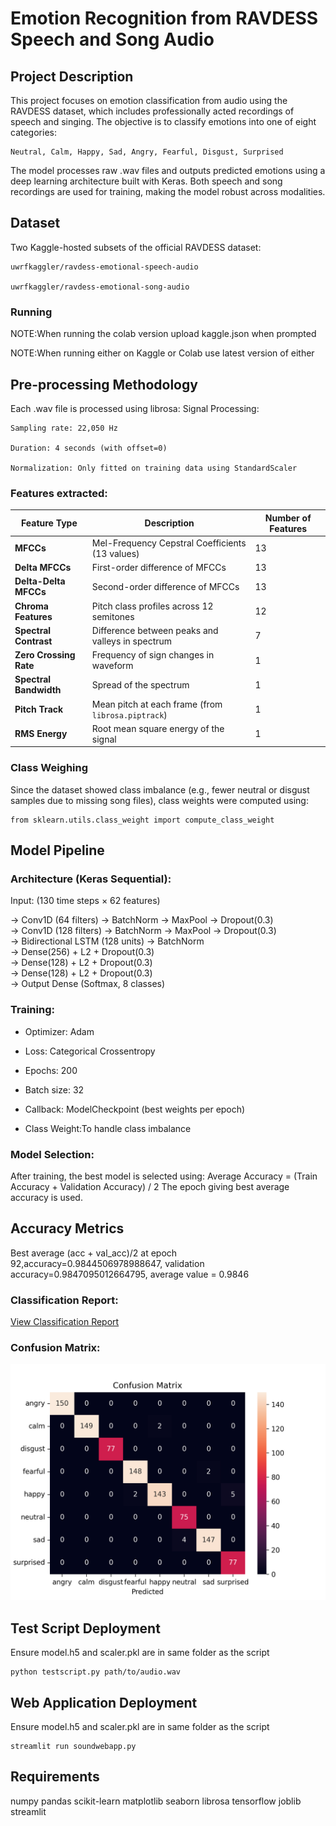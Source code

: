
# Emotion Recognition from RAVDESS Speech and Song Audio






## Project Description

This project focuses on emotion classification from audio using the RAVDESS dataset, which includes professionally acted recordings of speech and singing. The objective is to classify emotions into one of eight categories:

    Neutral, Calm, Happy, Sad, Angry, Fearful, Disgust, Surprised

The model processes raw .wav files and outputs predicted emotions using a deep learning architecture built with Keras. Both speech and song recordings are used for training, making the model robust across modalities.

## Dataset
Two Kaggle-hosted subsets of the official RAVDESS dataset:

    uwrfkaggler/ravdess-emotional-speech-audio

    uwrfkaggler/ravdess-emotional-song-audio

### Running

NOTE:When running the colab version upload kaggle.json when prompted

NOTE:When running either on Kaggle or Colab use latest version of either
## Pre-processing Methodology
Each .wav file is processed using librosa:
Signal Processing:

    Sampling rate: 22,050 Hz

    Duration: 4 seconds (with offset=0)

    Normalization: Only fitted on training data using StandardScaler

### Features extracted:
| Feature Type           | Description                                        | Number of Features |
| ---------------------- | -------------------------------------------------- | ------------------ |
| **MFCCs**              | Mel-Frequency Cepstral Coefficients (13 values)    | 13                 |
| **Delta MFCCs**        | First-order difference of MFCCs                    | 13                 |
| **Delta-Delta MFCCs**  | Second-order difference of MFCCs                   | 13                 |
| **Chroma Features**    | Pitch class profiles across 12 semitones           | 12                 |
| **Spectral Contrast**  | Difference between peaks and valleys in spectrum   | 7                  |
| **Zero Crossing Rate** | Frequency of sign changes in waveform              | 1                  |
| **Spectral Bandwidth** | Spread of the spectrum                             | 1                  |
| **Pitch Track**        | Mean pitch at each frame (from `librosa.piptrack`) | 1                  |
| **RMS Energy**         | Root mean square energy of the signal              | 1                  |

### Class Weighing
Since the dataset showed class imbalance (e.g., fewer neutral or disgust samples due to missing song files), class weights were computed using:
            
    from sklearn.utils.class_weight import compute_class_weight
    
## Model Pipeline
### Architecture (Keras Sequential):
Input: (130 time steps × 62 features)

→ Conv1D (64 filters) → BatchNorm → MaxPool → Dropout(0.3)  
→ Conv1D (128 filters) → BatchNorm → MaxPool → Dropout(0.3)  
→ Bidirectional LSTM (128 units) → BatchNorm  
→ Dense(256) + L2 + Dropout(0.3)  
→ Dense(128) + L2 + Dropout(0.3)  
→ Dense(128) + L2 + Dropout(0.3)  
→ Output Dense (Softmax, 8 classes)  
### Training:
- Optimizer: Adam

- Loss: Categorical Crossentropy

- Epochs: 200

- Batch size: 32

- Callback: ModelCheckpoint (best weights per epoch)

- Class Weight:To handle class imbalance

### Model Selection:
After training, the best model is selected using:
Average Accuracy = (Train Accuracy + Validation Accuracy) / 2
The epoch giving best average accuracy is used.

## Accuracy Metrics
Best average (acc + val_acc)/2 at epoch 92,accuracy=0.9844506978988647, validation accuracy=0.9847095012664795, average value = 0.9846
### Classification Report:
[View Classification Report](./classification_report.txt)

### Confusion Matrix:
![image_alt](https://github.com/shreyash-alt/Emotion_Recognition_RAVDESS/blob/main/confusion_matrix.png?raw=true)

## Test Script Deployment
Ensure model.h5 and scaler.pkl are in same folder as the script

    python testscript.py path/to/audio.wav

## Web Application Deployment
Ensure model.h5 and scaler.pkl are in same folder as the script

    streamlit run soundwebapp.py

## Requirements
numpy
pandas
scikit-learn
matplotlib
seaborn
librosa
tensorflow
joblib
streamlit

